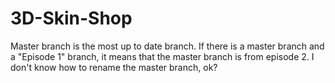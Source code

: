 # 3D-Skin-Shop

Master branch is the most up to date branch.
If there is a master branch and a "Episode 1" branch, it means that the master branch is from episode 2.
I don't know how to rename the master branch, ok?
